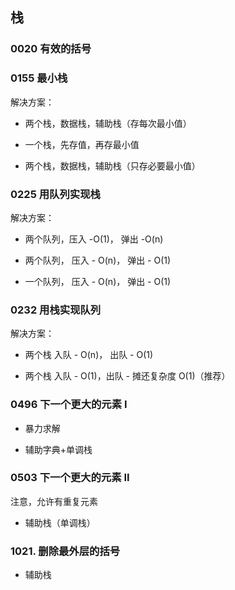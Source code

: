 ## 栈

### 0020 有效的括号

### 0155 最小栈

解决方案：

* 两个栈，数据栈，辅助栈（存每次最小值）

* 一个栈，先存值，再存最小值

* 两个栈，数据栈，辅助栈（只存必要最小值）

### 0225 用队列实现栈

解决方案：

* 两个队列，压入 -O(1)， 弹出 -O(n)

* 两个队列， 压入 - O(n)， 弹出 - O(1)

* 一个队列， 压入 - O(n)， 弹出 - O(1)
  
### 0232 用栈实现队列

解决方案：

* 两个栈  入队 - O(n)， 出队 - O(1)

* 两个栈  入队 - O(1)，出队 - 摊还复杂度 O(1)（推荐）

### 0496 下一个更大的元素 I

* 暴力求解

* 辅助字典+单调栈

### 0503 下一个更大的元素 II

注意，允许有重复元素

* 辅助栈（单调栈）
 
### 1021. 删除最外层的括号

* 辅助栈

